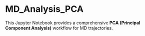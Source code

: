 # MD_Analysis_PCA
This Jupyter Notebook provides a comprehensive **PCA (Principal Component Analysis)** workflow for MD trajectories.
